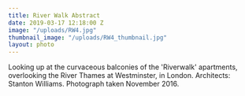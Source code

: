 ```yaml
---
title: River Walk Abstract
date: 2019-03-17 12:18:00 Z
image: "/uploads/RW4.jpg"
thumbnail_image: "/uploads/RW4_thumbnail.jpg"
layout: photo
---
```


Looking up at the curvaceous balconies of the 'Riverwalk' apartments, overlooking the River Thames at Westminster, in London. Architects: Stanton Williams. Photograph taken November 2016.